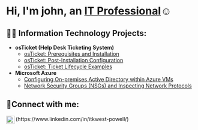 <h1>Hi, I'm john, an <a href="https://linkedin.com/in/itkwest-powell">IT Professional</a>☺</h1>

<h2>👨‍💻 Information Technology Projects:</h2>

- <b>osTicket (Help Desk Ticketing System)</b>
  - [osTicket: Prerequisites and Installation](https://github.com/ITKwest/osticket-prereqs)
  - [osTicket: Post-Installation Configuration](https://github.com/ITKwest/post-install-config)
  - [osTicket: Ticket Lifecycle Examples](https://github.comITKwest/ticket-lifecycle)
- <b>Microsoft Azure</b>
  - [Configuring On-premises Active Directory within Azure VMs](https://github.com/ITKwest/configure-ad)
  - [Network Security Groups (NSGs) and Inspecting Network Protocols](https://github.com/ITKwest/azure-network-protocols)

<h2>🤳Connect with me:</h2>
<img align="left" alt="Josh | LinkedIn" width="22px" src="https://cdn.jsdelivr.net/npm/simple-icons@v3/icons/linkedin.svg" />
(https://www.linkedin.com/in/itkwest-powell/)
